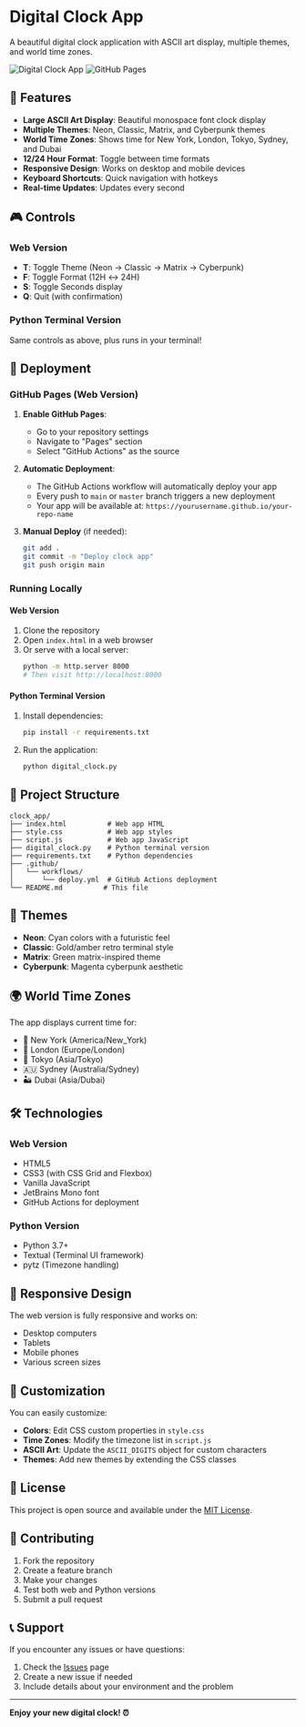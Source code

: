 # Digital Clock App

A beautiful digital clock application with ASCII art display, multiple themes, and world time zones.

![Digital Clock App](https://img.shields.io/badge/Clock-Digital-blue) ![GitHub Pages](https://img.shields.io/badge/Deployed-GitHub%20Pages-green)

## 🌟 Features

- **Large ASCII Art Display**: Beautiful monospace font clock display
- **Multiple Themes**: Neon, Classic, Matrix, and Cyberpunk themes
- **World Time Zones**: Shows time for New York, London, Tokyo, Sydney, and Dubai
- **12/24 Hour Format**: Toggle between time formats
- **Responsive Design**: Works on desktop and mobile devices
- **Keyboard Shortcuts**: Quick navigation with hotkeys
- **Real-time Updates**: Updates every second

## 🎮 Controls

### Web Version
- **T**: Toggle Theme (Neon → Classic → Matrix → Cyberpunk)
- **F**: Toggle Format (12H ↔ 24H)
- **S**: Toggle Seconds display
- **Q**: Quit (with confirmation)

### Python Terminal Version
Same controls as above, plus runs in your terminal!

## 🚀 Deployment

### GitHub Pages (Web Version)

1. **Enable GitHub Pages**:
   - Go to your repository settings
   - Navigate to "Pages" section
   - Select "GitHub Actions" as the source

2. **Automatic Deployment**:
   - The GitHub Actions workflow will automatically deploy your app
   - Every push to `main` or `master` branch triggers a new deployment
   - Your app will be available at: `https://yourusername.github.io/your-repo-name`

3. **Manual Deploy** (if needed):
   ```bash
   git add .
   git commit -m "Deploy clock app"
   git push origin main
   ```

### Running Locally

#### Web Version
1. Clone the repository
2. Open `index.html` in a web browser
3. Or serve with a local server:
   ```bash
   python -m http.server 8000
   # Then visit http://localhost:8000
   ```

#### Python Terminal Version
1. Install dependencies:
   ```bash
   pip install -r requirements.txt
   ```

2. Run the application:
   ```bash
   python digital_clock.py
   ```

## 📁 Project Structure

```
clock_app/
├── index.html          # Web app HTML
├── style.css           # Web app styles
├── script.js           # Web app JavaScript
├── digital_clock.py    # Python terminal version
├── requirements.txt    # Python dependencies
├── .github/
│   └── workflows/
│       └── deploy.yml  # GitHub Actions deployment
└── README.md          # This file
```

## 🎨 Themes

- **Neon**: Cyan colors with a futuristic feel
- **Classic**: Gold/amber retro terminal style
- **Matrix**: Green matrix-inspired theme
- **Cyberpunk**: Magenta cyberpunk aesthetic

## 🌍 World Time Zones

The app displays current time for:
- 🗽 New York (America/New_York)
- 🏰 London (Europe/London)
- 🗾 Tokyo (Asia/Tokyo)
- 🇦🇺 Sydney (Australia/Sydney)
- 🏜️ Dubai (Asia/Dubai)

## 🛠️ Technologies

### Web Version
- HTML5
- CSS3 (with CSS Grid and Flexbox)
- Vanilla JavaScript
- JetBrains Mono font
- GitHub Actions for deployment

### Python Version
- Python 3.7+
- Textual (Terminal UI framework)
- pytz (Timezone handling)

## 📱 Responsive Design

The web version is fully responsive and works on:
- Desktop computers
- Tablets
- Mobile phones
- Various screen sizes

## 🔧 Customization

You can easily customize:
- **Colors**: Edit CSS custom properties in `style.css`
- **Time Zones**: Modify the timezone list in `script.js`
- **ASCII Art**: Update the `ASCII_DIGITS` object for custom characters
- **Themes**: Add new themes by extending the CSS classes

## 📄 License

This project is open source and available under the [MIT License](LICENSE).

## 🤝 Contributing

1. Fork the repository
2. Create a feature branch
3. Make your changes
4. Test both web and Python versions
5. Submit a pull request

## 📞 Support

If you encounter any issues or have questions:
1. Check the [Issues](../../issues) page
2. Create a new issue if needed
3. Include details about your environment and the problem

---

**Enjoy your new digital clock! ⏰**
